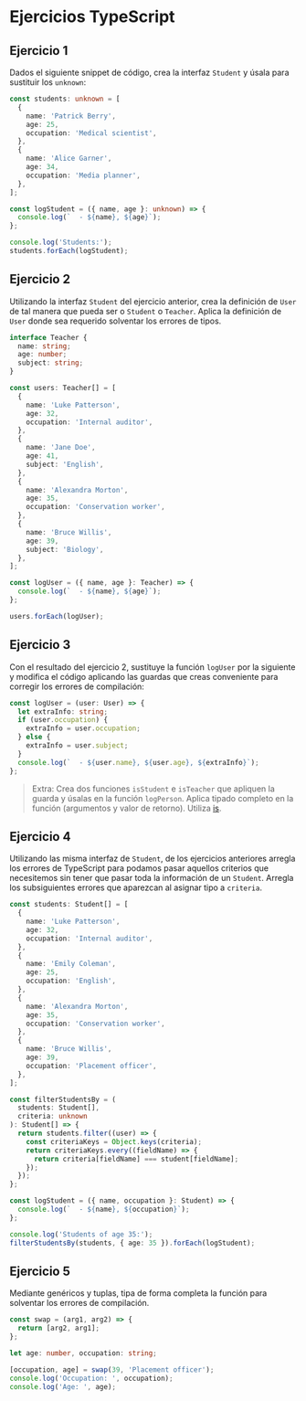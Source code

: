 # Ejercicios TypeScript

## Ejercicio 1

Dados el siguiente snippet de código, crea la interfaz `Student` y úsala para sustituir los `unknown`:

```ts
const students: unknown = [
  {
    name: 'Patrick Berry',
    age: 25,
    occupation: 'Medical scientist',
  },
  {
    name: 'Alice Garner',
    age: 34,
    occupation: 'Media planner',
  },
];

const logStudent = ({ name, age }: unknown) => {
  console.log(`  - ${name}, ${age}`);
};

console.log('Students:');
students.forEach(logStudent);
```

## Ejercicio 2

Utilizando la interfaz `Student` del ejercicio anterior, crea la definición de `User`
de tal manera que pueda ser o `Student` o `Teacher`.
Aplica la definición de `User` donde sea requerido solventar los errores de tipos.

```ts
interface Teacher {
  name: string;
  age: number;
  subject: string;
}

const users: Teacher[] = [
  {
    name: 'Luke Patterson',
    age: 32,
    occupation: 'Internal auditor',
  },
  {
    name: 'Jane Doe',
    age: 41,
    subject: 'English',
  },
  {
    name: 'Alexandra Morton',
    age: 35,
    occupation: 'Conservation worker',
  },
  {
    name: 'Bruce Willis',
    age: 39,
    subject: 'Biology',
  },
];

const logUser = ({ name, age }: Teacher) => {
  console.log(`  - ${name}, ${age}`);
};

users.forEach(logUser);
```

## Ejercicio 3

Con el resultado del ejercicio 2, sustituye la función `logUser` por la siguiente
y modifica el código aplicando las guardas que creas conveniente para corregir
los errores de compilación:

```ts
const logUser = (user: User) => {
  let extraInfo: string;
  if (user.occupation) {
    extraInfo = user.occupation;
  } else {
    extraInfo = user.subject;
  }
  console.log(`  - ${user.name}, ${user.age}, ${extraInfo}`);
};
```

> Extra: Crea dos funciones `isStudent` e `isTeacher` que apliquen la guarda y úsalas en la función `logPerson`.
> Aplica tipado completo en la función (argumentos y valor de retorno). Utiliza [is](https://www.typescriptlang.org/docs/handbook/2/narrowing.html#using-type-predicates).

## Ejercicio 4

Utilizando las misma interfaz de `Student`, de los ejercicios anteriores
arregla los errores de TypeScript para podamos pasar aquellos criterios que
necesitemos sin tener que pasar toda la información de un `Student`.
Arregla los subsiguientes errores que aparezcan al asignar tipo a `criteria`.

```ts
const students: Student[] = [
  {
    name: 'Luke Patterson',
    age: 32,
    occupation: 'Internal auditor',
  },
  {
    name: 'Emily Coleman',
    age: 25,
    occupation: 'English',
  },
  {
    name: 'Alexandra Morton',
    age: 35,
    occupation: 'Conservation worker',
  },
  {
    name: 'Bruce Willis',
    age: 39,
    occupation: 'Placement officer',
  },
];

const filterStudentsBy = (
  students: Student[],
  criteria: unknown
): Student[] => {
  return students.filter((user) => {
    const criteriaKeys = Object.keys(criteria);
    return criteriaKeys.every((fieldName) => {
      return criteria[fieldName] === student[fieldName];
    });
  });
};

const logStudent = ({ name, occupation }: Student) => {
  console.log(`  - ${name}, ${occupation}`);
};

console.log('Students of age 35:');
filterStudentsBy(students, { age: 35 }).forEach(logStudent);
```

## Ejercicio 5

Mediante genéricos y tuplas, tipa de forma completa la función para solventar los
errores de compilación.

```ts
const swap = (arg1, arg2) => {
  return [arg2, arg1];
};

let age: number, occupation: string;

[occupation, age] = swap(39, 'Placement officer');
console.log('Occupation: ', occupation);
console.log('Age: ', age);
```
